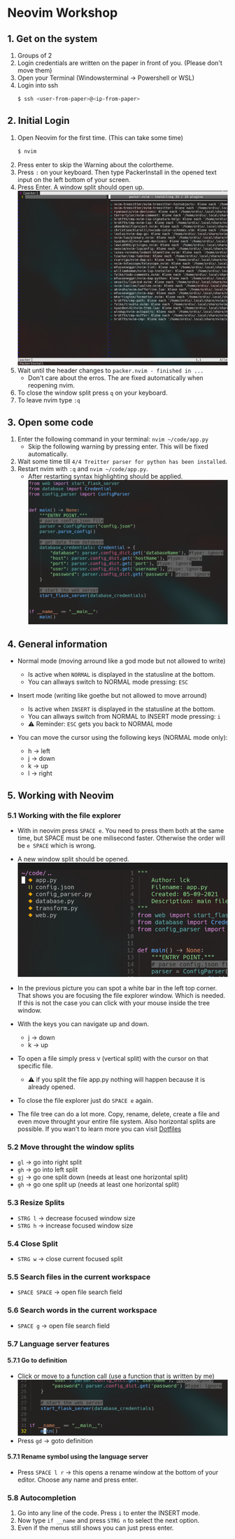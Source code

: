 # Neovim Workshop

## 1. Get on the system
1. Groups of 2
2. Login credentials are written on the paper in front of you. (Please don't move them)
3. Open your Terminal (Windowsterminal -> Powershell or WSL)
3. Login into ssh
    ```bash
    $ ssh <user-from-paper>@<ip-from-paper>
    ```

## 2. Initial Login
1. Open Neovim for the first time. (This can take some time)
    ```bash
    $ nvim
    ```
2. Press enter to skip the Warning about the colortheme.
3. Press `:` on your keyboard. Then type PackerInstall in the opened text input on the left bottom of your screen.
4. Press Enter. A window split should open up. 
    ![PackerInstall Window](./images/packerinstall.png)
5. Wait until the header changes to `packer.nvim - finished in ...`
    * Don't care about the erros. The are fixed automatically when reopening nvim.
6. To close the window split press `q` on your keyboard.
7. To leave nvim type `:q`

## 3. Open some code
1. Enter the following command in your terminal: `nvim ~/code/app.py`
    * Skip the following warning by pressing enter. This will be fixed automatically.
2. Wait some time till `4/4 Treitter parser for python has been installed`.
3. Restart nvim with `:q` and `nvim ~/code/app.py`.
    * After restarting syntax highlighting should be applied.
    ![Syntax](./images/syntax.png)

## 4. General information
* Normal mode (moving arround like a god mode but not allowed to write)
    * Is active when `NORMAL` is displayed in the statusline at the bottom.
    * You can allways switch to NORMAL mode pressing: `ESC`

* Insert mode (writing like goethe but not allowed to move arround)
    * Is active when `INSERT` is displayed in the statusline at the bottom.
    * You can allways switch from NORMAL to INSERT mode pressing: `i`
    * ⚠ Reminder: `ESC` gets you back to NORMAL mode

* You can move the cursor using the following keys (NORMAL mode only):
    * h -> left
    * j -> down
    * k -> up
    * l -> right

## 5. Working with Neovim
### 5.1 Working with the file explorer
* With in neovim press `SPACE e`. You need to press them both at the same time, but SPACE must be one milisecond faster. Otherwise the order will be `e SPACE` which is wrong.
* A new window split should be opened.
    ![tree](./images/tree.png)
* In the previous picture you can spot a white bar in the left top corner. That shows you are focusing the file explorer window. Which is needed. If this is not the case you can click with your mouse inside the tree window. 
* With the keys you can navigate up and down.
    * j -> down
    * k -> up
* To open a file simply press v (vertical split) with the cursor on that specific file.
    * ⚠ if you split the file app.py nothing will happen because it is already opened.

* To close the file explorer just do `SPACE e` again.

* The file tree can do a lot more. Copy, rename, delete, create a file and even move throught your entire file system. Also horizontal splits are possible. If you wan't to learn more you can visit [Dotfiles](https://github.com/LucaKuechler/Dotfiles/blob/master/cheat/.config/cheat/nvim/nvim_tree)

### 5.2 Move throught the window splits
* `gl` -> go into right split
* `gh` -> go into left split
* `gj` -> go one split down (needs at least one horizontal split)
* `gh` -> go one split up (needs at least one horizontal split)

### 5.3 Resize Splits
* `STRG l` -> decrease focused window size
* `STRG h` -> increase focused window size

### 5.4 Close Split
* `STRG w` -> close current focused split

### 5.5 Search files in the current workspace
* `SPACE SPACE` -> open file search field

### 5.6 Search words in the current workspace
* `SPACE g` -> open file search field

### 5.7 Language server features

#### 5.7.1 Go to definition
* Click or move to a function call (use a function that is written by me)
    ![func](./images/func.png)
* Press `gd` -> goto definition

#### 5.7.1 Rename symbol using the language server
* Press `SPACE l r` -> this opens a rename window at the bottom of your editor. Choose any name and press enter.

### 5.8 Autocompletion
1. Go into any line of the code. Press `i` to enter the INSERT mode.
2. Now type `if __name` and press `STRG n` to select the next option.
3. Even if the menus still shows you can just press enter.


